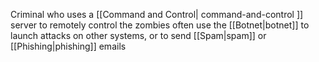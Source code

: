 Criminal who uses a [[Command and Control| command-and-control ]] server to remotely control the zombies often use the [[Botnet|botnet]] to launch attacks on other systems, or to send [[Spam|spam]] or [[Phishing|phishing]] emails